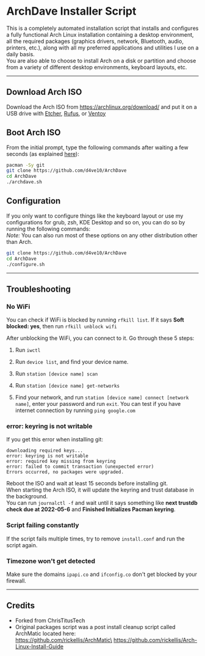 # ArchDave Installer Script

This is a completely automated installation script that installs and configures a fully functional Arch Linux installation containing a desktop environment, all the required packages (graphics drivers, network, Bluetooth, audio, printers, etc.), along with all my preferred applications and utilities I use on a daily basis.\
You are also able to choose to install Arch on a disk or partition and choose from a variety of different desktop environments, keyboard layouts, etc.

---
## Download Arch ISO

Download the Arch ISO from <https://archlinux.org/download/> and put it on a USB drive with [Etcher](https://www.balena.io/etcher/), [Rufus](https://rufus.ie/en/), or [Ventoy](https://www.ventoy.net/en/index.html)

## Boot Arch ISO

From the initial prompt, type the following commands after waiting a few seconds (as explained [here](#error-keyring-is-not-writable)):

```bash
pacman -Sy git
git clone https://github.com/d4ve10/ArchDave
cd ArchDave
./archdave.sh
```

## Configuration
If you only want to configure things like the keyboard layout or use my configurations for grub, zsh, KDE Desktop and so on, you can do so by running the following commands:\
_Note:_ You can also run most of these options on any other distribution other than Arch.

```bash
git clone https://github.com/d4ve10/ArchDave
cd ArchDave
./configure.sh
```
---
## Troubleshooting

### **No WiFi**

You can check if WiFi is blocked by running `rfkill list`.
If it says **Soft blocked: yes**, then run `rfkill unblock wifi`

After unblocking the WiFi, you can connect to it. Go through these 5 steps:

1. Run `iwctl`

2. Run `device list`, and find your device name.

3. Run `station [device name] scan`

4. Run `station [device name] get-networks`

5. Find your network, and run `station [device name] connect [network name]`, enter your password and run `exit`. You can test if you have internet connection by running `ping google.com`

### **error: keyring is not writable**
If you get this error when installing git:
```
downloading required keys...
error: keyring is not writable
error: required key missing from keyring
error: failed to commit transaction (unexpected error)
Errors occurred, no packages were upgraded.
```
Reboot the ISO and wait at least 15 seconds before installing git. \
When starting the Arch ISO, it will update the keyring and trust database in the background. \
You can run `journalctl -f` and wait until it says something like **next trustdb check due at 2022-05-6** and **Finished Initializes Pacman keyring**.


### **Script failing constantly**
If the script fails multiple times, try to remove `install.conf` and run the script again.

### **Timezone won't get detected**
Make sure the domains `ipapi.co` and `ifconfig.co` don't get blocked by your firewall.

---
## Credits
- Forked from ChrisTitusTech
- Original packages script was a post install cleanup script called ArchMatic located here:\
https://github.com/rickellis/ArchMatic\
https://github.com/rickellis/Arch-Linux-Install-Guide